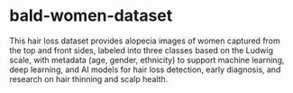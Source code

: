 # bald-women-dataset
This hair loss dataset provides alopecia images of women captured from the top and front sides, labeled into three classes based on the Ludwig scale, with metadata (age, gender, ethnicity) to support machine learning, deep learning, and AI models for hair loss detection, early diagnosis, and research on hair thinning and scalp health.
